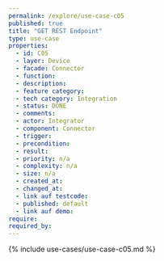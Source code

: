 ```yaml
---
permalink: /explore/use-case-c05
published: true
title: "GET REST Endpoint"
type: use-case
properties:
  - id: C05
  - layer: Device
  - facade: Connector
  - function:
  - description:
  - feature category:
  - tech category: Integration
  - status: DONE
  - comments:
  - actor: Integrator
  - component: Connector
  - trigger:
  - precondition:
  - result:
  - priority: n/a
  - complexity: n/a
  - size: n/a
  - created_at:
  - changed_at:
  - link auf testcode:
  - published: default
  - link auf demo:
require:
required_by:
---
```


{% include use-cases/use-case-c05.md %}

